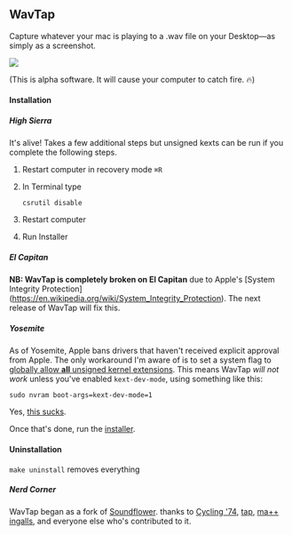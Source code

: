 ## WavTap

Capture whatever your mac is playing to a .wav file on your Desktop—as simply as a screenshot.

![](screenshot.png)

(This is alpha software. It will cause your computer to catch fire. 🔥)

#### Installation

##### High Sierra
It's alive! Takes a few additional steps but unsigned kexts can be run if you complete the following steps.

1. Restart computer in recovery mode ```⌘R```

2. In Terminal type

   ```csrutil disable```

3. Restart computer

4. Run Installer

##### El Capitan

**NB: WavTap is completely broken on El Capitan** due to Apple's [System Integrity Protection] (https://en.wikipedia.org/wiki/System_Integrity_Protection). The next release of WavTap will fix this.

##### Yosemite

As of Yosemite, Apple bans drivers that haven't received explicit approval from Apple. The only workaround I'm aware of is to set a system flag to [globally allow **all** unsigned kernel extensions](http://apple.stackexchange.com/questions/163059/how-can-i-disable-kext-signing-in-mac-os-x-10-10-yosemite). This means WavTap *will not work* unless you've enabled `kext-dev-mode`, using something like this:

```shell
sudo nvram boot-args=kext-dev-mode=1
```

Yes, [this sucks](https://www.gnu.org/philosophy/can-you-trust.html).

Once that's done, run the [installer](https://github.com/pje/WavTap/releases/download/0.3.0/WavTap.0.3.0.pkg).

#### Uninstallation

`make uninstall` removes everything

##### Nerd Corner

WavTap began as a fork of [Soundflower](https://github.com/Cycling74/Soundflower). thanks to [Cycling '74](http://cycling74.com), [tap](http://github.com/tap), [ma++ ingalls](http://sfsound.org/matt.html), and everyone else who's contributed to it.
